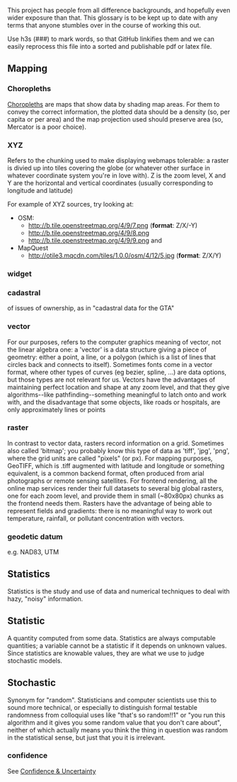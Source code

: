 This project has people from all difference backgrounds, and hopefully even wider exposure than that. This glossary is to be kept up to date with any terms that anyone stumbles over in the course of working this out.

Use h3s (###) to mark words, so that GitHub linkifies them and we can easily reprocess this file into a sorted and publishable pdf or latex file.

## Mapping

### Choropleths

[Choropleths](https://en.wikipedia.org/wiki/Choropleth_map) are maps that show data by shading map areas. For them to convey the correct information, the plotted data should be a density (so, per capita or per area) and the map projection used should preserve area (so, Mercator is a poor choice).

### XYZ
Refers to the chunking used to make displaying webmaps tolerable: a raster is divied up into tiles covering the globe (or whatever other surface in whatever coordinate system you're in love with). Z is the zoom level, X and Y are the horizontal and vertical coordinates (usually corresponding to longitude and latitude)

For example of XYZ sources, try looking at:
* OSM:
  * http://b.tile.openstreetmap.org/4/9/7.png (**format**: Z/X/-Y)
  * http://b.tile.openstreetmap.org/4/9/8.png
  * http://b.tile.openstreetmap.org/4/9/9.png and
* MapQuest
  * http://otile3.mqcdn.com/tiles/1.0.0/osm/4/12/5.jpg (**format**: Z/X/Y)

### widget


### cadastral
 of issues of ownership, as in "cadastral data for the GTA"
 
### vector
  For our purposes, refers to the computer graphics meaning of vector, not the linear algebra one: a 'vector' is a data structure giving a piece of geometry: either a point, a line, or a polygon (which is a list of lines that circles back and connects to itself). Sometimes fonts come in a vector format, where other types of curves (eg bezier, spline, ...) are data options, but those types are not relevant for us. Vectors have the advantages of maintaining perfect location and shape at any zoom level, and that they give algorithms--like pathfinding--something meaningful to latch onto and work with, and the disadvantage that some objects, like roads or hospitals, are only approximately lines or points

### raster
  In contrast to vector data, rasters record information on a grid. Sometimes also called 'bitmap'; you probably know this type of data as 'tiff', 'jpg', 'png', where the grid units are called "pixels" (or px). For mapping purposes, GeoTIFF, which is .tiff augmented with latitude and longitude or something equivalent, is a common backend format, often produced from arial photographs or remote sensing satellites. For frontend rendering, all the online map services render their full datasets to several big global rasters, one for each zoom level, and provide them in small (~80x80px) chunks as the frontend needs them. Rasters have the advantage of being able to represent fields and gradients: there is no meaningful way to work out temperature, rainfall, or pollutant concentration with vectors.

### geodetic datum
 e.g. NAD83, UTM

## Statistics

Statistics is the study and use of data and numerical techniques to deal with hazy, "noisy" information.

## Statistic
A quantity computed from some data. Statistics are always computable quantities; a variable cannot be a statistic if it depends on unknown values. Since statistics are knowable values, they are what we use to judge stochastic models.

## Stochastic
Synonym for "random". Statisticians and computer scientists use this to sound more technical, or especially to distinguish formal testable randomness from colloquial uses like "that's so random!!1" or "you run this algorithm and it gives you some random value that you don't care about", neither of which actually means you think the thing in question was random in the statistical sense, but just that you it is irrelevant.

### confidence
 See [Confidence & Uncertainty](Confidence-&-Uncertainty.md)
